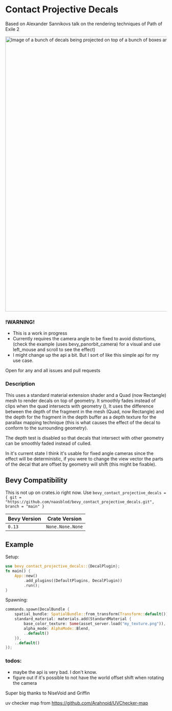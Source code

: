 # Contact Projective Decals
Based on Alexander Sannikovs talk on the rendering techniques of Path of Exile 2

<img width="856" alt="Image of a bunch of decals being projected on top of a bunch of boxes and stuff" src="https://github.com/naasblod/bevy_decal_lab/assets/51246882/85b17493-2428-41a1-9b54-83bf192fdc0a">

### !WARNING!
* This is a work in progress
* Currently requires the camera angle to be fixed to avoid distortions, (check the example (uses bevy_panorbit_camera) for a visual and use left_mouse and scroll to see the effect)
* I might change up the api a bit. But I sort of like this simple api for my use case.

Open for any and all issues and pull requests

### Description
This uses a standard material extension shader and a Quad (now Rectangle) mesh to render decals on top of geometry. It smoothly fades instead of clips when the quad intersects with geometry (), It uses the difference between the depth of the fragment in the mesh (Quad, now Rectangle) and the depth for the fragment in the depth buffer as a depth texture for the parallax mapping technique (this is what causes the effect of the decal to conform to the surrounding geometry).

The depth test is disabled so that decals that intersect with other geometry can be smoothly faded instead of culled.

In it's current state I think it's usable for fixed angle cameras since the effect will be deterministic, if you were to change the view vector the parts of the decal that are offset by geometry will shift (this might be fixable).

## Bevy Compatibility
This is not up on crates.io right now. Use 
`bevy_contact_projective_decals = { git = "https://github.com/naasblod/bevy_contact_projective_decals.git", branch = "main" }`

| Bevy Version | Crate Version |
|--------------|---------------|
| `0.13`       | `None.None.None`       |

## Example

Setup:
```rs
use bevy_contact_projective_decals::{DecalPlugin};
fn main() {
    App::new()
        .add_plugins((DefaultPlugins, DecalPlugin))
        .run();
}
```

Spawning:
```rs
commands.spawn(DecalBundle {
    spatial_bundle: SpatialBundle::from_transform(Transform::default()),
    standard_material: materials.add(StandardMaterial {
        base_color_texture: Some(asset_server.load("my_texture.png")),
        alpha_mode: AlphaMode::Blend,
        ..default()
    }),
    ..default()
});
```

### todos:
* maybe the api is very bad. I don't know.
* figure out if it's possible to not have the world offset shift when rotating the camera

Super big thanks to NiseVoid and Griffin

uv checker map from https://github.com/Arahnoid/UVChecker-map
